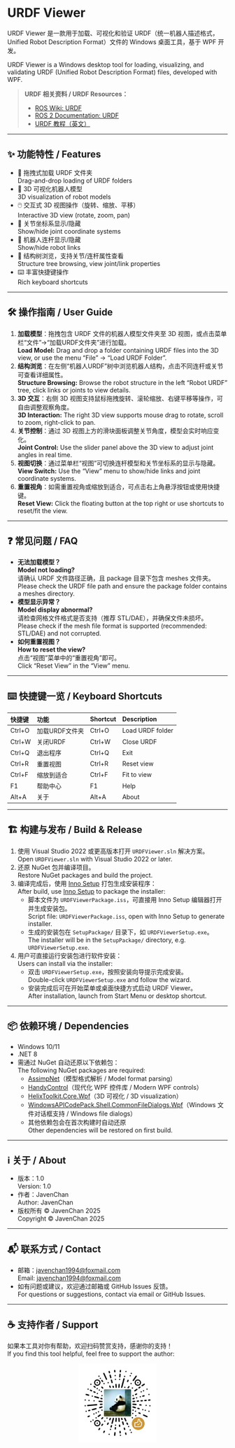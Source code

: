 
# URDF Viewer

URDF Viewer 是一款用于加载、可视化和验证 URDF（统一机器人描述格式，Unified Robot Description Format）文件的 Windows 桌面工具，基于 WPF 开发。

URDF Viewer is a Windows desktop tool for loading, visualizing, and validating URDF (Unified Robot Description Format) files, developed with WPF.

> **URDF 相关资料 / URDF Resources：**
> - [ROS Wiki: URDF](http://wiki.ros.org/urdf)
> - [ROS 2 Documentation: URDF](https://docs.ros.org/en/rolling/Concepts/Description/URDF.html)
> - [URDF 教程（英文）](http://wiki.ros.org/urdf/Tutorials)

---


## ✨ 功能特性 / Features

- 🚀 拖拽式加载 URDF 文件夹  
	Drag-and-drop loading of URDF folders
- 🦾 3D 可视化机器人模型  
	3D visualization of robot models
- 🖱️ 交互式 3D 视图操作（旋转、缩放、平移）  
	Interactive 3D view (rotate, zoom, pan)
- 🔄 关节坐标系显示/隐藏  
	Show/hide joint coordinate systems
- 🧩 机器人连杆显示/隐藏  
	Show/hide robot links
- 🌳 结构树浏览，支持关节/连杆属性查看  
	Structure tree browsing, view joint/link properties
- ⌨️ 丰富快捷键操作  
	Rich keyboard shortcuts

---


## 🛠️ 操作指南 / User Guide

1. **加载模型**：拖拽包含 URDF 文件的机器人模型文件夹至 3D 视图，或点击菜单栏“文件”→“加载URDF文件夹”进行加载。  
	**Load Model:** Drag and drop a folder containing URDF files into the 3D view, or use the menu “File” → “Load URDF Folder”.
2. **结构浏览**：在左侧“机器人URDF”树中浏览机器人结构，点击不同连杆或关节可查看详细属性。  
	**Structure Browsing:** Browse the robot structure in the left “Robot URDF” tree, click links or joints to view details.
3. **3D 交互**：右侧 3D 视图支持鼠标拖拽旋转、滚轮缩放、右键平移等操作，可自由调整观察角度。  
	**3D Interaction:** The right 3D view supports mouse drag to rotate, scroll to zoom, right-click to pan.
4. **关节控制**：通过 3D 视图上方的滑块面板调整关节角度，模型会实时响应变化。  
	**Joint Control:** Use the slider panel above the 3D view to adjust joint angles in real time.
5. **视图切换**：通过菜单栏“视图”可切换连杆模型和关节坐标系的显示与隐藏。  
	**View Switch:** Use the “View” menu to show/hide links and joint coordinate systems.
6. **重置视角**：如需重置视角或缩放到适合，可点击右上角悬浮按钮或使用快捷键。  
	**Reset View:** Click the floating button at the top right or use shortcuts to reset/fit the view.

---


## ❓ 常见问题 / FAQ

- **无法加载模型？**  
	**Model not loading?**  
	请确认 URDF 文件路径正确，且 package 目录下包含 meshes 文件夹。  
	Please check the URDF file path and ensure the package folder contains a meshes directory.
- **模型显示异常？**  
	**Model display abnormal?**  
	请检查网格文件格式是否支持（推荐 STL/DAE），并确保文件未损坏。  
	Please check if the mesh file format is supported (recommended: STL/DAE) and not corrupted.
- **如何重置视图？**  
	**How to reset the view?**  
	点击“视图”菜单中的“重置视角”即可。  
	Click “Reset View” in the “View” menu.

---


## ⌨️ 快捷键一览 / Keyboard Shortcuts

| 快捷键         | 功能           | Shortcut         | Description           |
| :------------- | :------------- | :--------------- | :-------------------- |
| Ctrl+O         | 加载URDF文件夹 | Ctrl+O           | Load URDF folder      |
| Ctrl+W         | 关闭URDF       | Ctrl+W           | Close URDF            |
| Ctrl+Q         | 退出程序       | Ctrl+Q           | Exit                  |
| Ctrl+R         | 重置视图       | Ctrl+R           | Reset view            |
| Ctrl+F         | 缩放到适合     | Ctrl+F           | Fit to view           |
| F1             | 帮助中心       | F1               | Help                  |
| Alt+A          | 关于           | Alt+A            | About                 |

---



## 🏗️ 构建与发布 / Build & Release

1. 使用 Visual Studio 2022 或更高版本打开 `URDFViewer.sln` 解决方案。  
	 Open `URDFViewer.sln` with Visual Studio 2022 or later.
2. 还原 NuGet 包并编译项目。  
	 Restore NuGet packages and build the project.
3. 编译完成后，使用 [Inno Setup](https://jrsoftware.org/isinfo.php) 打包生成安装程序：  
	 After build, use [Inno Setup](https://jrsoftware.org/isinfo.php) to package the installer:
	 - 脚本文件为 `URDFViewerPackage.iss`，可直接用 Inno Setup 编辑器打开并生成安装包。  
		 Script file: `URDFViewerPackage.iss`, open with Inno Setup to generate installer.
	 - 生成的安装包在 `SetupPackage/` 目录下，如 `URDFViewerSetup.exe`。  
		 The installer will be in the `SetupPackage/` directory, e.g. `URDFViewerSetup.exe`.
4. 用户可直接运行安装包进行软件安装：  
	 Users can install via the installer:
	 - 双击 `URDFViewerSetup.exe`，按照安装向导提示完成安装。  
		 Double-click `URDFViewerSetup.exe` and follow the wizard.
	 - 安装完成后可在开始菜单或桌面快捷方式启动 URDF Viewer。  
		 After installation, launch from Start Menu or desktop shortcut.

---



## 📦 依赖环境 / Dependencies

- Windows 10/11
- .NET 8
- 需通过 NuGet 自动还原以下依赖包：  
	The following NuGet packages are required:
	- [AssimpNet](https://www.nuget.org/packages/AssimpNet)（模型格式解析 / Model format parsing）
	- [HandyControl](https://www.nuget.org/packages/HandyControl)（现代化 WPF 控件库 / Modern WPF controls）
	- [HelixToolkit.Core.Wpf](https://www.nuget.org/packages/HelixToolkit.Core.Wpf)（3D 可视化 / 3D visualization）
	- [WindowsAPICodePack.Shell.CommonFileDialogs.Wpf](https://www.nuget.org/packages/WindowsAPICodePack.Shell.CommonFileDialogs.Wpf)（Windows 文件对话框支持 / Windows file dialogs）
	- 其他依赖包会在首次构建时自动还原  
		Other dependencies will be restored on first build.

---


## ℹ️ 关于 / About

- 版本：1.0  
	Version: 1.0
- 作者：JavenChan  
	Author: JavenChan
- 版权所有 © JavenChan 2025  
	Copyright © JavenChan 2025

---


## 📬 联系方式 / Contact

- 邮箱：javenchan1994@foxmail.com  
	Email: javenchan1994@foxmail.com
- 如有问题或建议，欢迎通过邮箱或 GitHub Issues 反馈。  
	For questions or suggestions, contact via email or GitHub Issues.

---


## ☕ 支持作者 / Support

如果本工具对你有帮助，欢迎扫码赞赏支持，感谢你的支持！  
If you find this tool helpful, feel free to support the author:

<div align="center">
	<img src="Assets/appreciate.jpg" alt="appreciate" width="180" />
</div>
